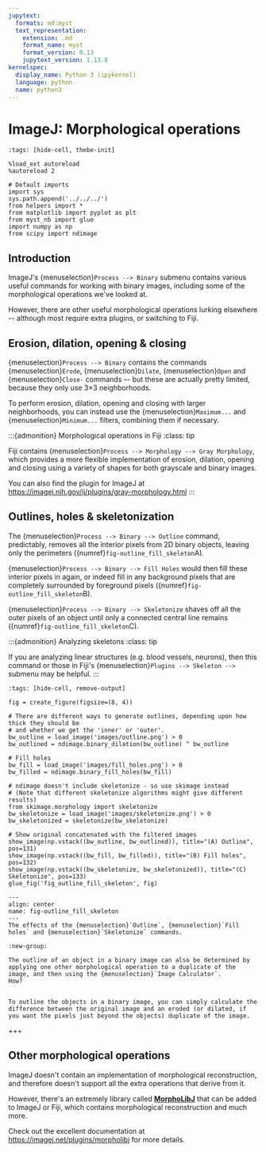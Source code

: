 ```yaml
---
jupytext:
  formats: md:myst
  text_representation:
    extension: .md
    format_name: myst
    format_version: 0.13
    jupytext_version: 1.13.8
kernelspec:
  display_name: Python 3 (ipykernel)
  language: python
  name: python3
---
```


# ImageJ: Morphological operations

```{code-cell} ipython3
:tags: [hide-cell, thebe-init]

%load_ext autoreload
%autoreload 2

# Default imports
import sys
sys.path.append('../../../')
from helpers import *
from matplotlib import pyplot as plt
from myst_nb import glue
import numpy as np
from scipy import ndimage
```

## Introduction

ImageJ's {menuselection}`Process --> Binary` submenu contains various useful commands for working with binary images, including some of the morphological operations we've looked at.

However, there are other useful morphological operations lurking elsewhere -- although most require extra plugins, or switching to Fiji.


## Erosion, dilation, opening & closing

{menuselection}`Process --> Binary` contains the commands {menuselection}`Erode`, {menuselection}`Dilate`, {menuselection}`Open` and {menuselection}`Close-` commands –- but these are actually pretty limited, because they only use 3×3 neighborhoods.

To perform erosion, dilation, opening and closing with larger neighborhoods, you can instead use the {menuselection}`Maximum...` and {menuselection}`Minimum...` filters, combining them if necessary.


:::{admonition} Morphological operations in Fiji
:class: tip

Fiji contains {menuselection}`Process --> Morphology --> Gray Morphology`, which provides a more flexible implementation of erosion, dilation, opening and closing using a variety of shapes for both grayscale and binary images.

You can also find the plugin for ImageJ at https://imagej.nih.gov/ij/plugins/gray-morphology.html
:::



## Outlines, holes & skeletonization

The {menuselection}`Process --> Binary --> Outline` command, predictably, removes all the interior pixels from
2D binary objects, leaving only the perimeters ({numref}`fig-outline_fill_skeleton`A).

{menuselection}`Process --> Binary --> Fill Holes` would then fill these interior pixels in again, or indeed fill in any background pixels that are completely surrounded by foreground pixels ({numref}`fig-outline_fill_skeleton`B).

{menuselection}`Process --> Binary --> Skeletonize` shaves off all the outer pixels of an object until only a connected central line remains ({numref}`fig-outline_fill_skeleton`C).

:::{admonition} Analyzing skeletons
:class: tip

If you are analyzing linear structures (e.g. blood vessels, neurons), then this command or those in Fiji's {menuselection}`Plugins --> Skeleton -->` submenu may be helpful.
:::

```{code-cell} ipython3
:tags: [hide-cell, remove-output]

fig = create_figure(figsize=(8, 4))

# There are different ways to generate outlines, depending upon how thick they should be
# and whether we get the 'inner' or 'outer'.
bw_outline = load_image('images/outline.png') > 0
bw_outlined = ndimage.binary_dilation(bw_outline) ^ bw_outline

# Fill holes
bw_fill = load_image('images/fill_holes.png') > 0
bw_filled = ndimage.binary_fill_holes(bw_fill)

# ndimage doesn't include skeletonize - so use skimage instead
# (Note that different skeletonize algorithms might give different results)
from skimage.morphology import skeletonize
bw_skeletonize = load_image('images/skeletonize.png') > 0
bw_skeletonized = skeletonize(bw_skeletonize)

# Show original concatenated with the filtered images
show_image(np.vstack((bw_outline, bw_outlined)), title="(A) Outline", pos=131)
show_image(np.vstack((bw_fill, bw_filled)), title="(B) Fill holes", pos=132)
show_image(np.vstack((bw_skeletonize, bw_skeletonized)), title="(C) Skeletonize", pos=133)
glue_fig('fig_outline_fill_skeleton', fig)
```

```{glue:figure} fig_outline_fill_skeleton
---
align: center
name: fig-outline_fill_skeleton
---
The effects of the {menuselection}`Outline`, {menuselection}`Fill holes` and {menuselection}`Skeletonize` commands.
```


```{tabbed} Question
:new-group:

The outline of an object in a binary image can also be determined by applying one other morphological operation to a duplicate of the image, and then using the {menuselection}`Image Calculator`.
How?
```


```{tabbed} Solution

To outline the objects in a binary image, you can simply calculate the difference between the original image and an eroded (or dilated, if you want the pixels just beyond the objects) duplicate of the image.
```

+++

## Other morphological operations

ImageJ doesn't contain an implementation of morphological reconstruction, and therefore doesn't support all the extra operations that derive from it.

However, there's an extremely library called [**MorphoLibJ**](https://imagej.net/plugins/morpholibj) that can be added to ImageJ or Fiji, which contains morphological reconstruction and much more.

Check out the excellent documentation at https://imagej.net/plugins/morpholibj for more details.

```{code-cell} ipython3

```
